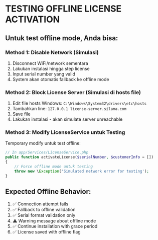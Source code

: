 # TESTING OFFLINE LICENSE ACTIVATION

## Untuk test offline mode, Anda bisa:

### Method 1: Disable Network (Simulasi)
1. Disconnect WiFi/network sementara
2. Lakukan instalasi hingga step license
3. Input serial number yang valid
4. System akan otomatis fallback ke offline mode

### Method 2: Block License Server (Simulasi di hosts file)
1. Edit file hosts Windows: `C:\Windows\System32\drivers\etc\hosts`
2. Tambahkan line: `127.0.0.1 license-server.silama.com`
3. Save file
4. Lakukan instalasi - akan simulate server unreachable

### Method 3: Modify LicenseService untuk Testing
Temporary modify untuk test offline:

```php
// In app/Services/LicenseService.php
public function activateLicense($serialNumber, $customerInfo = [])
{
    // Force offline mode untuk testing
    throw new \Exception('Simulated network error for testing');
}
```

## Expected Offline Behavior:
1. ✅ Connection attempt fails
2. ✅ Fallback to offline validation
3. ✅ Serial format validation only  
4. ⚠️ Warning message about offline mode
5. ✅ Continue installation with grace period
6. ✅ License saved with offline flag